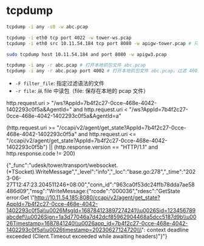 # tcpdump

```sh
tcpdump -i any -s0 -w abc.pcap

tcpdump -i eth0 tcp port 4022 -w tower-ws.pcap
tcpdump -i eth0 src 10.11.54.184 tcp port 8080 -w apigw-tower.pcap # 只能抓到来源 IP 到目的端口的 tcp 包，看 http 的话没有响应

sudo tcpdump host 10.11.54.184 and port 8080 -w apigw3.pcap

tcpdump -i any -r abc.pcap # 打开本地抓包文件 abc.pcap
tcpdump -i any -r abc.pcap port 4002 # 打开本地抓包文件 abc.pcap，过滤 4002 端口的包
```

- `-F filter_file`: 指定过滤语法的文件
- `-r file`: 从 file 中读包（file: 保存在本地的 pcap 文件）


http.request.uri > "/ws?AppId=7b4f2c27-0cce-468e-4042-1402293c0f5a&AgentId=" and http.request.uri < "/ws?AppId=7b4f2c27-0cce-468e-4042-1402293c0f5a&AgentId=a"

(http.request.uri >= "/ccapi/v2/agent/get_state?AppId=7b4f2c27-0cce-468e-4042-1402293c0f5a" and http.request.uri <= "/ccapi/v2/agent/get_state?AppId=7b4f2c27-0cce-468e-4042-1402293c0f5b") || (http.response.version == "HTTP/1.1" and http.response.code != 200)


{"_func":"udesk/tower/transport/websocket.(*TSocket).WriteMessage","_level":"info","_loc":"base.go:278","_time":"2023-06-27T12:47:23.204511246+08:00","conn_id":"963ca0f53dc24ffb78dda7ae58486d09","msg":"WriteMessage:{\"rcode\":\"000036\",\"rdesc\":\"GetState error:Get \\\"http://10.11.54.185:8080/ccapi/v2/agent/get_state?AppId=7b4f2c27-0cce-468e-4042-1402293c0f5a\\u0026MsgId=168784123897274241\\u0026Sid=123456789abcdef\\u0026Sign=1a3d77046a7d42dcf85962904468a5dcc5187d9b\\u0026Timestamp=1687841240\\u0026app_id=7b4f2c27-0cce-468e-4042-1402293c0f5a\\u0026timestamp=20230627124720\\\": context deadline exceeded (Client.Timeout exceeded while awaiting headers)\"}"}
